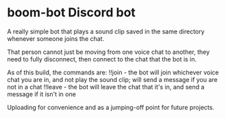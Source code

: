 # boom-bot Discord bot

A really simple bot that plays a sound clip saved in the same directory whenever someone joins the chat.

That person cannot just be moving from one voice chat to another, they need to fully disconnect, then connect to the chat that the bot is in.

As of this build, the commands are:
!!join - the bot will join whichever voice chat you are in, and not play the sound clip; will send a message if you are not in a chat
!!leave - the bot will leave the chat that it's in, and send a message if it isn't in one

Uploading for convenience and as a jumping-off point for future projects.